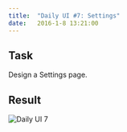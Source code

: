 ```yaml
---
title:  "Daily UI #7: Settings"
date:   2016-1-8 13:21:00
---
```


## <i class="fa fa-pencil-square-o"></i> Task

Design a Settings page.

<div class="simple-gal-container">
<h2><i class="fa fa-picture-o"></i> Result</h2>
<img src="http://i.imgur.com/v8PDvDk.png" alt="Daily UI 7">
</div>
